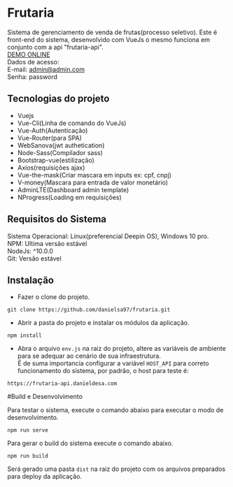 # Frutaria
Sistema de gerenciamento de venda de frutas(processo seletivo).
Este é front-end do sistema, desenvolvido com VueJs o mesmo funciona em 
conjunto com a api "frutaria-api".\
[DEMO ONLINE](https://frutaria.danieldesa.com)\
Dados de acesso:\
E-mail: admin@admin.com\
Senha: password
## Tecnologias do projeto
 - Vuejs
 - Vue-Cli(Linha de comando do VueJs)
 - Vue-Auth(Autenticação)
 - Vue-Router(para SPA)
 - WebSanova(jwt authetication)
 - Node-Sass(Compilador sass)
 - Bootstrap-vue(estilização)
 - Axios(requisições ajax)
 - Vue-the-mask(Criar mascara em inputs ex: cpf, cnpj)
 - V-money(Mascara para entrada de valor monetário)
 - AdminLTE(Dashboard admin template)
 - NProgress(Loading em requisições)
## Requisitos do Sistema
Sistema Operacional: Linux(preferencial Deepin OS), Windows 10 pro.\
NPM: Ultima versão estável\
NodeJs: ^10.0.0\
Git: Versão estável

## Instalação
- Fazer o clone do projeto.

```
git clone https://github.com/danielsa97/frutaria.git
```

- Abrir a pasta do projeto e instalar os módulos da aplicação.
```
npm install
```
- Abra o arquivo `env.js` na raiz do projeto, altere as variáveis de ambiente para 
se adequar ao cenário de sua infraestrutura.\
 É de suma importancia configurar a variável `HOST_API` para correto funcionamento do sistema, por padrão, o host para teste é:
 ```
 https://frutaria-api.danieldesa.com
 ```


#Build e Desenvolvimento

Para testar o sistema, execute o comando abaixo para executar o modo de desenvolvimento.
```
npm run serve
```
Para gerar o build do sistema execute o comando abaixo.
```
npm run build
```

Será gerado uma pasta `dist` na raiz do projeto com os arquivos preparados para deploy da aplicação.

